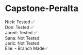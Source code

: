 # Capstone-Peralta

Nick: Tested ✅<br> 
Don: Tested ✅<br>
Jared: Tested ✅<br>
Sana: Not Tested<br> 
Jeric: Not Tested<br>
Elie: - Branch Made✅<br>
